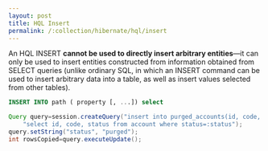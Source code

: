 ```yaml
---
layout: post
title: HQL Insert
permalink: /:collection/hibernate/hql/insert
---
```


An HQL INSERT **cannot be used to directly insert arbitrary entities**—it can only be used to insert entities constructed from information obtained from SELECT queries (unlike ordinary SQL, in which an INSERT command can be used to insert arbitrary data into a table, as well as insert values selected from other tables).

```sql
INSERT INTO path ( property [, ...]) select 
```

```java
Query query=session.createQuery("insert into purged_accounts(id, code, status) "+
    "select id, code, status from account where status=:status");
query.setString("status", "purged");
int rowsCopied=query.executeUpdate();
```
